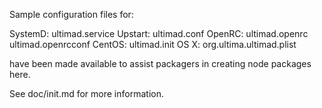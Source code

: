 Sample configuration files for:

SystemD: ultimad.service
Upstart: ultimad.conf
OpenRC:  ultimad.openrc
         ultimad.openrcconf
CentOS:  ultimad.init
OS X:    org.ultima.ultimad.plist

have been made available to assist packagers in creating node packages here.

See doc/init.md for more information.
